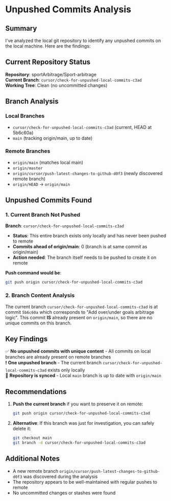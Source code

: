 # Unpushed Commits Analysis

## Summary
I've analyzed the local git repository to identify any unpushed commits on the local machine. Here are the findings:

## Current Repository Status

**Repository**: sportArbitrage/Sport-arbitrage  
**Current Branch**: `cursor/check-for-unpushed-local-commits-c3ad`  
**Working Tree**: Clean (no uncommitted changes)

## Branch Analysis

### Local Branches
- `cursor/check-for-unpushed-local-commits-c3ad` (current, HEAD at 5b6c60a)
- `main` (tracking origin/main, up to date)

### Remote Branches
- `origin/main` (matches local main)
- `origin/master` 
- `origin/cursor/push-latest-changes-to-github-d0f3` (newly discovered remote branch)
- `origin/HEAD` → `origin/main`

## Unpushed Commits Found

### 1. Current Branch Not Pushed
**Branch**: `cursor/check-for-unpushed-local-commits-c3ad`
- **Status**: This entire branch exists only locally and has never been pushed to remote
- **Commits ahead of origin/main**: 0 (branch is at same commit as origin/main)
- **Action needed**: The branch itself needs to be pushed to create it on remote

**Push command would be**:
```bash
git push origin cursor/check-for-unpushed-local-commits-c3ad
```

### 2. Branch Content Analysis
The current branch `cursor/check-for-unpushed-local-commits-c3ad` is at commit `5b6c60a` which corresponds to "Add over/under goals arbitrage logic". This commit **IS** already present on `origin/main`, so there are no unique commits on this branch.

## Key Findings

✅ **No unpushed commits with unique content** - All commits on local branches are already present on remote branches  
❗ **One unpushed branch** - The current branch `cursor/check-for-unpushed-local-commits-c3ad` exists only locally  
🔄 **Repository is synced** - Local `main` branch is up to date with `origin/main`  

## Recommendations

1. **Push the current branch** if you want to preserve it on remote:
   ```bash
   git push origin cursor/check-for-unpushed-local-commits-c3ad
   ```

2. **Alternative**: If this branch was just for investigation, you can safely delete it:
   ```bash
   git checkout main
   git branch -d cursor/check-for-unpushed-local-commits-c3ad
   ```

## Additional Notes

- A new remote branch `origin/cursor/push-latest-changes-to-github-d0f3` was discovered during the analysis
- The repository appears to be well-maintained with regular pushes to remote
- No uncommitted changes or stashes were found
